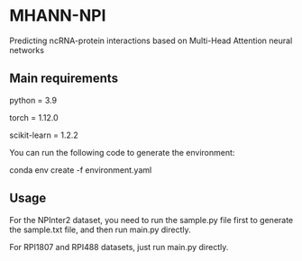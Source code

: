 # MHANN-NPI

Predicting ncRNA-protein interactions based on
Multi-Head Attention neural networks

## Main requirements

python = 3.9

torch = 1.12.0

scikit-learn = 1.2.2

You can run the following code to generate the environment:

conda env create -f environment.yaml

## Usage

For the NPInter2 dataset, you need to run the sample.py file first to generate the sample.txt file, and then run main.py directly.

For RPI1807 and RPI488 datasets, just run main.py directly.